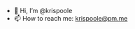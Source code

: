 - 👋 Hi, I’m @krispoole
- 📫 How to reach me: krispoole@pm.me

<!---
krispoole/krispoole is a ✨ special ✨ repository because its `README.md` (this file) appears on your GitHub profile.
You can click the Preview link to take a look at your changes.
--->
